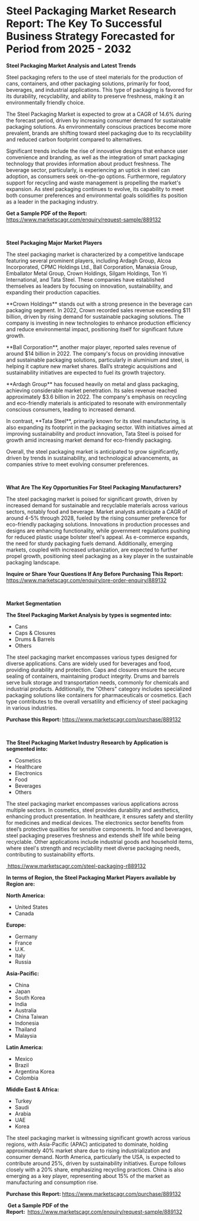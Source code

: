<p><h1>Steel Packaging Market Research Report: The Key To Successful Business Strategy Forecasted for Period from 2025 - 2032</h1></p><p><strong>Steel Packaging Market Analysis and Latest Trends</strong></p>
<p><p>Steel packaging refers to the use of steel materials for the production of cans, containers, and other packaging solutions, primarily for food, beverages, and industrial applications. This type of packaging is favored for its durability, recyclability, and ability to preserve freshness, making it an environmentally friendly choice. </p><p>The Steel Packaging Market is expected to grow at a CAGR of 14.6% during the forecast period, driven by increasing consumer demand for sustainable packaging solutions. As environmentally conscious practices become more prevalent, brands are shifting toward steel packaging due to its recyclability and reduced carbon footprint compared to alternatives. </p><p>Significant trends include the rise of innovative designs that enhance user convenience and branding, as well as the integration of smart packaging technology that provides information about product freshness. The beverage sector, particularly, is experiencing an uptick in steel can adoption, as consumers seek on-the-go options. Furthermore, regulatory support for recycling and waste management is propelling the market's expansion. As steel packaging continues to evolve, its capability to meet both consumer preferences and environmental goals solidifies its position as a leader in the packaging industry.</p></p>
<p><strong>Get a Sample PDF of the Report:&nbsp;</strong> <a href="https://www.marketscagr.com/enquiry/request-sample/889132?utm_campaign=2461&utm_medium=2&utm_source=Github&utm_content=ia&utm_term=19042025&utm_id=steel-packaging">https://www.marketscagr.com/enquiry/request-sample/889132</a></p>
<p>&nbsp;</p>
<p><strong>Steel Packaging Major Market Players</strong></p>
<p><p>The steel packaging market is characterized by a competitive landscape featuring several prominent players, including Ardagh Group, Alcoa Incorporated, CPMC Holdings Ltd., Ball Corporation, Manaksia Group, Emballator Metal Group, Crown Holdings, Silgam Holdings, Ton Yi International, and Tata Steel. These companies have established themselves as leaders by focusing on innovation, sustainability, and expanding their production capacities.</p><p>**Crown Holdings** stands out with a strong presence in the beverage can packaging segment. In 2022, Crown recorded sales revenue exceeding $11 billion, driven by rising demand for sustainable packaging solutions. The company is investing in new technologies to enhance production efficiency and reduce environmental impact, positioning itself for significant future growth.</p><p>**Ball Corporation**, another major player, reported sales revenue of around $14 billion in 2022. The company's focus on providing innovative and sustainable packaging solutions, particularly in aluminium and steel, is helping it capture new market shares. Ball’s strategic acquisitions and sustainability initiatives are expected to fuel its growth trajectory.</p><p>**Ardagh Group** has focused heavily on metal and glass packaging, achieving considerable market penetration. Its sales revenue reached approximately $3.6 billion in 2022. The company's emphasis on recycling and eco-friendly materials is anticipated to resonate with environmentally conscious consumers, leading to increased demand.</p><p>In contrast, **Tata Steel**, primarily known for its steel manufacturing, is also expanding its footprint in the packaging sector. With initiatives aimed at improving sustainability and product innovation, Tata Steel is poised for growth amid increasing market demand for eco-friendly packaging.</p><p>Overall, the steel packaging market is anticipated to grow significantly, driven by trends in sustainability, and technological advancements, as companies strive to meet evolving consumer preferences.</p></p>
<p>&nbsp;</p>
<p><strong>What Are The Key Opportunities For Steel Packaging Manufacturers?</strong></p>
<p><p>The steel packaging market is poised for significant growth, driven by increased demand for sustainable and recyclable materials across various sectors, notably food and beverage. Market analysts anticipate a CAGR of around 4-5% through 2028, fueled by the rising consumer preference for eco-friendly packaging solutions. Innovations in production processes and designs are enhancing functionality, while government regulations pushing for reduced plastic usage bolster steel's appeal. As e-commerce expands, the need for sturdy packaging fuels demand. Additionally, emerging markets, coupled with increased urbanization, are expected to further propel growth, positioning steel packaging as a key player in the sustainable packaging landscape.</p></p>
<p><strong>Inquire or Share Your Questions If Any Before Purchasing This Report:</strong> <a href="https://www.marketscagr.com/enquiry/pre-order-enquiry/889132?utm_campaign=2461&utm_medium=2&utm_source=Github&utm_content=ia&utm_term=19042025&utm_id=steel-packaging">https://www.marketscagr.com/enquiry/pre-order-enquiry/889132</a></p>
<p>&nbsp;</p>
<p><strong>Market Segmentation</strong></p>
<p><strong>The Steel Packaging Market Analysis by types is segmented into:</strong></p>
<p><ul><li>Cans</li><li>Caps & Closures</li><li>Drums & Barrels</li><li>Others</li></ul></p>
<p><p>The steel packaging market encompasses various types designed for diverse applications. Cans are widely used for beverages and food, providing durability and protection. Caps and closures ensure the secure sealing of containers, maintaining product integrity. Drums and barrels serve bulk storage and transportation needs, commonly for chemicals and industrial products. Additionally, the "Others" category includes specialized packaging solutions like containers for pharmaceuticals or cosmetics. Each type contributes to the overall versatility and efficiency of steel packaging in various industries.</p></p>
<p><strong>Purchase this Report:&nbsp;</strong><a href="https://www.marketscagr.com/purchase/889132?utm_campaign=2461&utm_medium=2&utm_source=Github&utm_content=ia&utm_term=19042025&utm_id=steel-packaging">https://www.marketscagr.com/purchase/889132</a></p>
<p>&nbsp;</p>
<p><strong>The Steel Packaging Market Industry Research by Application is segmented into:</strong></p>
<p><ul><li>Cosmetics</li><li>Healthcare</li><li>Electronics</li><li>Food</li><li>Beverages</li><li>Others</li></ul></p>
<p><p>The steel packaging market encompasses various applications across multiple sectors. In cosmetics, steel provides durability and aesthetics, enhancing product presentation. In healthcare, it ensures safety and sterility for medicines and medical devices. The electronics sector benefits from steel’s protective qualities for sensitive components. In food and beverages, steel packaging preserves freshness and extends shelf life while being recyclable. Other applications include industrial goods and household items, where steel's strength and recyclability meet diverse packaging needs, contributing to sustainability efforts.</p></p>
<p><a href="https://www.marketscagr.com/steel-packaging-r889132?utm_campaign=2461&utm_medium=2&utm_source=Github&utm_content=ia&utm_term=19042025&utm_id=steel-packaging">&nbsp;https://www.marketscagr.com/steel-packaging-r889132</a></p>
<p><strong>In terms of Region, the Steel Packaging Market Players available by Region are:</strong></p>
<p>
    <p> <strong> North America: </strong>
        <ul>
            <li>United States</li>
            <li>Canada</li>
        </ul>
        </p> 
    <p> <strong> Europe: </strong>
        <ul>
            <li>Germany</li>
            <li>France</li>
            <li>U.K.</li>
            <li>Italy</li>
            <li>Russia</li>
        </ul>
        </p> 
    <p> <strong> Asia-Pacific: </strong>
        <ul>
            <li>China</li>
            <li>Japan</li>
            <li>South Korea</li>
            <li>India</li>
            <li>Australia</li>
            <li>China Taiwan</li>
            <li>Indonesia</li>
            <li>Thailand</li>
            <li>Malaysia</li>
        </ul>
        </p> 
    <p> <strong> Latin America: </strong>
        <ul>
            <li>Mexico</li>
            <li>Brazil</li>
            <li>Argentina Korea</li>
            <li>Colombia</li>
        </ul>
        </p> 
    <p> <strong> Middle East & Africa: </strong>
        <ul>
            <li>Turkey</li>
            <li>Saudi</li>
            <li>Arabia</li>
            <li>UAE</li>
            <li>Korea</li>
        </ul>
    </p>
    </p>
<p><p>The steel packaging market is witnessing significant growth across various regions, with Asia-Pacific (APAC) anticipated to dominate, holding approximately 40% market share due to rising industrialization and consumer demand. North America, particularly the USA, is expected to contribute around 25%, driven by sustainability initiatives. Europe follows closely with a 20% share, emphasizing recycling practices. China is also emerging as a key player, representing about 15% of the market as manufacturing and consumption rise.</p></p>
<p><strong>Purchase this Report: </strong><a href="https://www.marketscagr.com/purchase/889132?utm_campaign=2461&utm_medium=2&utm_source=Github&utm_content=ia&utm_term=19042025&utm_id=steel-packaging">https://www.marketscagr.com/purchase/889132</a></p>
<p>&nbsp;<strong>Get a Sample PDF of the Report:&nbsp;&nbsp;</strong><a href="https://www.marketscagr.com/enquiry/request-sample/889132?utm_campaign=2461&utm_medium=2&utm_source=Github&utm_content=ia&utm_term=19042025&utm_id=steel-packaging">https://www.marketscagr.com/enquiry/request-sample/889132</a></p>
<p><strong></strong></p>
<p><p></p><p></p><p></p></p>